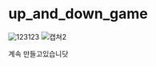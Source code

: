 # up_and_down_game
![123123](https://user-images.githubusercontent.com/87749498/154698584-62cdbcba-eede-425b-bfb9-2fa768464266.JPG)
![캡쳐2](https://user-images.githubusercontent.com/87749498/150639457-1679ed76-4a0c-4f19-b8a2-40116960a2e8.JPG)

계속 만들고있습니닷
